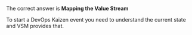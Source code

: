 The correct answer is **Mapping the Value Stream**

To start a DevOps Kaizen event you need to understand the current state and VSM provides that.
